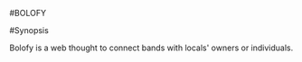#BOLOFY

#Synopsis

Bolofy is a web thought to connect bands with locals' owners or individuals.



